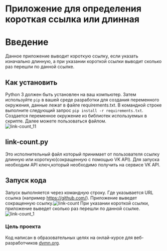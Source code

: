 # Приложение для определения короткая ссылка или длинная 
 # Введение 
 Данное приложение выводит короткую ссылку, если указать изначально длинную, а при указании короткой ссылки выводит сколько раз перешли по данной ссылке.   
 
 ## Как установить 
 Python 3 должен быть установлен на ваш компьютер. Затем используйте `pip` в вашей среде разработки для создания переменного окружения, данные лежат в файле requirements.txt. В командной строке выполните следующий запрос `pip install -r requirements.txt`. Создается переменное окружение из библиотек используемых в скрипте. Далее можете пользоваться файлом.  
 ![link-count_11](https://github.com/user-attachments/assets/a99b5e6c-0e95-4daf-b52e-b1518cdb4e4f)

 ## link-count.py  
 Это исполнительный файл который принимает от пользователя ссылку длинную или короткую(сокращенную с помощью VK API). Для запуска необходим API ключ,который необходимо получить на сервисе VK API.  
 
 ## Запуск кода 
 Запуск выполняется через командную строку. Где указывается URL ссылка (например https://github.com/). Приложение выведет сокращенную ссылку.![link-count](https://github.com/user-attachments/assets/d8e8ca3a-b2df-4b35-abc3-ed5526e452ac)
 При указании короткой ссылки, приложение выведет сколько раз перешли по данной ссылке. ![link-count_1](https://github.com/user-attachments/assets/0f13f1c3-9cc8-421d-be21-b889bdbe2766)

 
 
 
 ### Цель проекта  
 Код написан в образовательных целях на онлай-курсе для веб-разработчиков [dvmn.org](hhtps://dvmn.org/).
